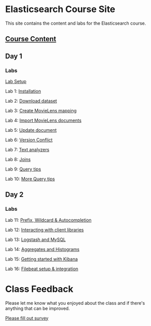# Elasticsearch Course Site 

This site contains the content and labs for the Elasticsearch course. 


## [Course Content](https://www.dropbox.com/sh/pnx2klr4reiu01n/AADaY-GGaqOW_EaKifoMxB3ia?dl=0)

## Day 1 

### Labs

[Lab Setup](labs/001_setup/)

Lab 1: [Installation](labs/01-install/)   

Lab 2: [Download dataset](labs/02-movielens/) 

Lab 3: [Create MovieLens mapping](labs/03-movielens-mapping)

Lab 4: [Import MovieLens documents](labs/04-movielens-data)

Lab 5: [Update document](labs/05-update-document)

Lab 6: [Version Conflict](labs/06-versions)

Lab 7: [Text analyzers](labs/07-analyzers)

Lab 8: [Joins](labs/08-join)

Lab 9: [Query tips](labs/09-search)

Lab 10: [More Query tips](labs/10-more-search)


## Day 2

### Labs 
Lab 11: [Prefix, Wildcard & Autocompletion](labs/11-prefix-wildcard)

Lab 12: [Interacting with client libraries](labs/12-python)

Lab 13: [Logstash and MySQL](labs/13-logstash)

Lab 14: [Aggregates and Histograms](labs/14-aggs)

Lab 15: [Getting started with Kibana](labs/15-kibana)

Lab 16: [Filebeat setup & integration](labs/16-filebeat)


# Class Feedback

Please let me know what you enjoyed about the class and if there's anything that can be improved. 

[Please fill out survey](http://www.metricsthatmatter.com/student/evaluation.asp?k=16324&i=VC00433143)
